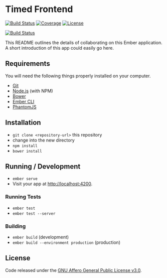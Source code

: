 # Timed Frontend
[![Build Status](https://img.shields.io/travis/adfinis-sygroup/timed-frontend.svg?style=flat-square)](https://travis-ci.org/adfinis-sygroup/timed-frontend)
[![Coverage](https://img.shields.io/coveralls/adfinis-sygroup/timed-frontend.svg?style=flat-square)](https://coveralls.io/github/adfinis-sygroup/timed-frontend)
[![License](https://img.shields.io/github/license/adfinis-sygroup/timed-frontend.svg?style=flat-square)](LICENSE)

[![Build Status](https://saucelabs.com/browser-matrix/adsy-timed.svg)](https://saucelabs.com/beta/builds/2b3459cd936e4596859e8bc9af4f23c4)

This README outlines the details of collaborating on this Ember application.
A short introduction of this app could easily go here.

## Requirements

You will need the following things properly installed on your computer.

* [Git](http://git-scm.com/)
* [Node.js](http://nodejs.org/) (with NPM)
* [Bower](http://bower.io/)
* [Ember CLI](http://ember-cli.com/)
* [PhantomJS](http://phantomjs.org/)

## Installation

* `git clone <repository-url>` this repository
* change into the new directory
* `npm install`
* `bower install`

## Running / Development

* `ember serve`
* Visit your app at [http://localhost:4200](http://localhost:4200).

### Running Tests

* `ember test`
* `ember test --server`

### Building

* `ember build` (development)
* `ember build --environment production` (production)

## License
Code released under the [GNU Affero General Public License v3.0](LICENSE).

